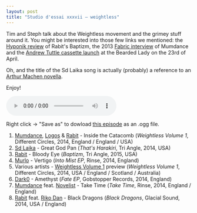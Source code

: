 ```yaml
---
layout: post
title: "Studio d'essai xxxvii – weightless"
---
```


Tim and Steph talk about the Weightless movement and the grimey stuff around it. You might be interested into those few links we mentioned: the [Hyponik review](http://hyponik.com/reviews/rabit-baptizm-tri-angle/) of Rabit's Baptizm, the 2013 [Fabric interview](http://www.fabriclondon.com/blog/view/in-reverse-revisiting-processes-whilst-looking-forward-with-mumdance) of Mumdance and the [Andrew Tuttle cassette launch](https://www.facebook.com/events/302053286619227) at the Bearded Lady on the 23rd of April.

Oh, and the title of the Sd Laika song is actually (probably) a reference to an [Arthur Machen novella](https://en.wikipedia.org/wiki/The_Great_God_Pan).

Enjoy!

<audio src="https://raw.githubusercontent.com/studio-dessai/podcasts/master/2015-04-09%20studio%20d%27essai%20xxxvii.ogg" controls>
Your browser cannot play embedded audio. Download a better browser: but in the meantime, listen to the episode by downloading it below.
</audio>

Right click → "Save as" to dowload <a
href="https://raw.githubusercontent.com/studio-dessai/podcasts/master/2015-04-09%20studio%20d%27essai%20xxxvii.ogg">this episode</a> as an .ogg file.

1. [Mumdance](https://musicbrainz.org/artist/03ea3ca0-ddbc-4a8d-8428-7cb5069c1e3e), [Logos](https://musicbrainz.org/artist/7e86592a-c2cb-4b42-83f4-b94cb8bf33e4) & [Rabit](https://musicbrainz.org/artist/2e6c4963-cb32-4276-8b51-9c2c61de19ca) - Inside the Catacomb (_Weightless Volume 1_, Different Circles, 2014, England / England / USA)
1. [Sd Laika](https://musicbrainz.org/artist/f612a52c-5ee2-4eaf-b638-aa51eec4250a) - Great God Pan (_That's Harakiri_, Tri Angle, 2014, USA)
1. [Rabit](https://musicbrainz.org/artist/2e6c4963-cb32-4276-8b51-9c2c61de19ca) - Bloody Eye (_Baptizm_, Tri Angle, 2015, USA)
1. [Murlo](https://musicbrainz.org/artist/e0d2da7b-40df-4683-879d-08c4c20c1d42) - Vertigo (_Into Mist EP_, Rinse, 2014, England)
1. Various artists - [Weightless Volume 1](https://musicbrainz.org/release/3be4df69-e120-404a-a619-c2ee1b3ad9b2) preview (_Weightless Volume 1_, Different Circles, 2014, USA / England / Scotland / Australia)
1. [Dark0](https://musicbrainz.org/artist/cd11afeb-39f1-4e8a-a370-4b2dc6ad15c9) - Amethyst (_Fate EP_, Gobstopper Records, 2014, England)
1. [Mumdance](https://musicbrainz.org/artist/03ea3ca0-ddbc-4a8d-8428-7cb5069c1e3e) feat. [Novelist](https://musicbrainz.org/artist/2c889972-702b-4926-9624-0c5c4ef2b35e) - Take Time (_Take Time_, Rinse, 2014, England / England)
1. [Rabit](https://musicbrainz.org/artist/2e6c4963-cb32-4276-8b51-9c2c61de19ca) feat. [Riko Dan](https://musicbrainz.org/artist/085f02e9-5689-4656-b15e-e96f1b68bd5a) - Black Dragons (_Black Dragons_, Glacial Sound, 2014, USA / England)
